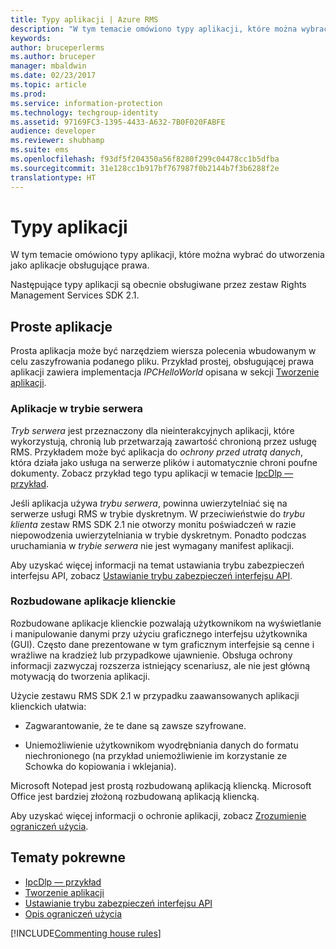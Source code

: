 ```yaml
---
title: Typy aplikacji | Azure RMS
description: "W tym temacie omówiono typy aplikacji, które można wybrać do utworzenia jako aplikacje obsługujące prawa."
keywords: 
author: bruceperlerms
ms.author: bruceper
manager: mbaldwin
ms.date: 02/23/2017
ms.topic: article
ms.prod: 
ms.service: information-protection
ms.technology: techgroup-identity
ms.assetid: 97169FC3-1395-4433-A632-7B0F020FABFE
audience: developer
ms.reviewer: shubhamp
ms.suite: ems
ms.openlocfilehash: f93df5f204350a56f8280f299c04478cc1b5dfba
ms.sourcegitcommit: 31e128cc1b917bf767987f0b2144b7f3b6288f2e
translationtype: HT
---
```

# <a name="application-types"></a>Typy aplikacji


W tym temacie omówiono typy aplikacji, które można wybrać do utworzenia jako aplikacje obsługujące prawa.

Następujące typy aplikacji są obecnie obsługiwane przez zestaw Rights Management Services SDK 2.1.

## <a name="simple-applications"></a>Proste aplikacje

Prosta aplikacja może być narzędziem wiersza polecenia wbudowanym w celu zaszyfrowania podanego pliku. Przykład prostej, obsługującej prawa aplikacji zawiera implementacja *IPCHelloWorld* opisana w sekcji [Tworzenie aplikacji](developing-your-application.md).

### <a name="server-mode-applications"></a>Aplikacje w trybie serwera

*Tryb serwera* jest przeznaczony dla nieinterakcyjnych aplikacji, które wykorzystują, chronią lub przetwarzają zawartość chronioną przez usługę RMS. Przykładem może być aplikacja do *ochrony przed utratą danych*, która działa jako usługa na serwerze plików i automatycznie chroni poufne dokumenty. Zobacz przykład tego typu aplikacji w temacie [IpcDlp — przykład](https://Code.MSDN.Microsoft.Com/IpcDlp-Sample-Application-d30bb99d).

Jeśli aplikacja używa *trybu serwera*, powinna uwierzytelniać się na serwerze usługi RMS w trybie dyskretnym. W przeciwieństwie do *trybu klienta* zestaw RMS SDK 2.1 nie otworzy monitu poświadczeń w razie niepowodzenia uwierzytelniania w trybie dyskretnym. Ponadto podczas uruchamiania w *trybie serwera* nie jest wymagany manifest aplikacji.

Aby uzyskać więcej informacji na temat ustawiania trybu zabezpieczeń interfejsu API, zobacz [Ustawianie trybu zabezpieczeń interfejsu API](setting-the-api-security-mode-api-mode.md).

### <a name="rich-client-applications"></a>Rozbudowane aplikacje klienckie

Rozbudowane aplikacje klienckie pozwalają użytkownikom na wyświetlanie i manipulowanie danymi przy użyciu graficznego interfejsu użytkownika (GUI). Często dane prezentowane w tym graficznym interfejsie są cenne i wrażliwe na kradzież lub przypadkowe ujawnienie. Obsługa ochrony informacji zazwyczaj rozszerza istniejący scenariusz, ale nie jest główną motywacją do tworzenia aplikacji.

Użycie zestawu RMS SDK 2.1 w przypadku zaawansowanych aplikacji klienckich ułatwia:

-   Zagwarantowanie, że te dane są zawsze szyfrowane.

-   Uniemożliwienie użytkownikom wyodrębniania danych do formatu niechronionego (na przykład uniemożliwienie im korzystanie ze Schowka do kopiowania i wklejania).

Microsoft Notepad jest prostą rozbudowaną aplikacją kliencką. Microsoft Office jest bardziej złożoną rozbudowaną aplikacją kliencką.

Aby uzyskać więcej informacji o ochronie aplikacji, zobacz [Zrozumienie ograniczeń użycia](understanding-usage-restrictions.md).

## <a name="related-topics"></a>Tematy pokrewne

- [IpcDlp — przykład](https://Code.MSDN.Microsoft.Com/IpcDlp-Sample-Application-d30bb99d)
- [Tworzenie aplikacji](developing-your-application.md)
- [Ustawianie trybu zabezpieczeń interfejsu API](setting-the-api-security-mode-api-mode.md)
- [Opis ograniczeń użycia](understanding-usage-restrictions.md)

[!INCLUDE[Commenting house rules](../includes/houserules.md)]